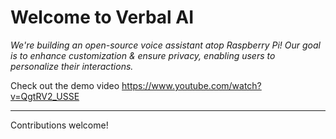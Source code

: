 # Welcome to Verbal AI

_We're building an open-source voice assistant atop Raspberry Pi! Our goal is to enhance customization & ensure privacy, enabling users to personalize their interactions._

Check out the demo video https://www.youtube.com/watch?v=QgtRV2_USSE
***

Contributions welcome!
